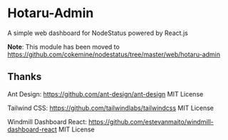 # Hotaru-Admin
A simple web dashboard for NodeStatus powered by React.js

**Note**: This module has been moved to https://github.com/cokemine/nodestatus/tree/master/web/hotaru-admin

## Thanks
Ant Design: https://github.com/ant-design/ant-design MIT License

Tailwind CSS: https://github.com/tailwindlabs/tailwindcss MIT License

Windmill Dashboard React: https://github.com/estevanmaito/windmill-dashboard-react MIT License